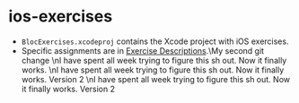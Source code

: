 ios-exercises
=============

- `BlocExercises.xcodeproj` contains the Xcode project with iOS exercises.
- Specific assignments are in [Exercise Descriptions](Exercise%20Descriptions/).\My second git change
\nI have spent all week trying to figure this sh out. Now it finally works.
\nI have spent all week trying to figure this sh out. Now it finally works. Version 2
\nI have spent all week trying to figure this sh out. Now it finally works. Version 2

